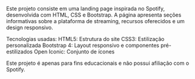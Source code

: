 Este projeto consiste em uma landing page inspirada no Spotify, desenvolvida com HTML, CSS e Bootstrap. A página apresenta seções informativas sobre a plataforma de streaming, recursos oferecidos e um design responsivo.

Tecnologias usadas:
HTML5: Estrutura do site
CSS3: Estilização personalizada
Bootstrap 4: Layout responsivo e componentes pré-estilizados
Open Iconic: Conjunto de ícones

Este projeto é apenas para fins educacionais e não possui afiliação com o Spotify.


